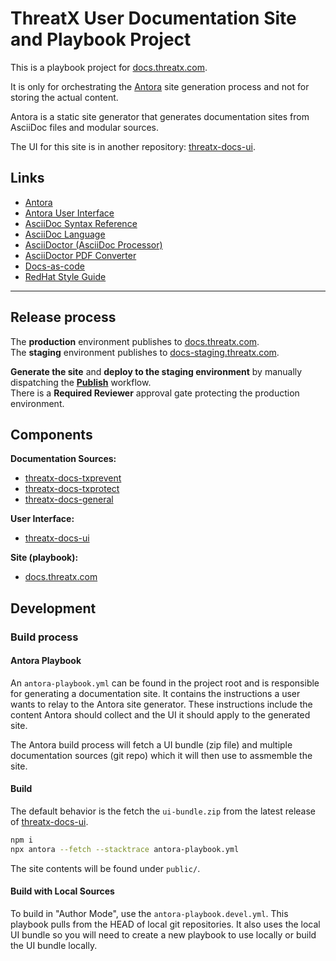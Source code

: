 # ThreatX User Documentation Site and Playbook Project

This is a playbook project for [docs.threatx.com](https://docs.threatx.com).

It is only for orchestrating the [Antora](https://antora.org) site generation process and not for storing the actual content.

Antora is a static site generator that generates documentation sites from AsciiDoc files and modular sources.

The UI for this site is in another repository: [threatx-docs-ui](https://github.com/ThreatX/threatx-docs-ui).

## Links

* [Antora](https://docs.antora.org/antora/latest/)
* [Antora User Interface](https://docs.antora.org/antora-ui-default/)
* [AsciiDoc Syntax Reference](https://docs.asciidoctor.org/asciidoc/latest/syntax-quick-reference/)
* [AsciiDoc Language](https://docs.asciidoctor.org/asciidoc/latest/)
* [AsciiDoctor (AsciiDoc Processor)](https://docs.asciidoctor.org/asciidoctor/latest/)
* [AsciiDoctor PDF Converter](https://docs.asciidoctor.org/pdf-converter/latest/)
* [Docs-as-code](https://www.writethedocs.org/guide/docs-as-code/)
* [RedHat Style Guide](https://redhat-documentation.github.io/supplementary-style-guide/)
---

## Release process

The __production__ environment publishes to [docs.threatx.com](https://docs.threatx.com).  
The __staging__ environment publishes to [docs-staging.threatx.com](http://docs-staging.threatx.com).

**Generate the site** and **deploy to the staging environment** by manually dispatching the **[Publish](https://github.com/ThreatX/docs.threatx.com/actions/workflows/stage.yml)** workflow.  
There is a __Required Reviewer__ approval gate protecting the production environment.


## Components

__Documentation Sources:__  
* [threatx-docs-txprevent](https://github.com/ThreatX/threatx-docs-txprevent)
* [threatx-docs-txprotect](https://github.com/ThreatX/threatx-docs-txprotect)
* [threatx-docs-general](https://github.com/ThreatX/threatx-docs-general)

__User Interface:__  
* [threatx-docs-ui](https://github.com/ThreatX/threatx-docs-ui)

__Site (playbook):__
* [docs.threatx.com](https://github.com/ThreatX/docs.threatx.com)



## Development

### Build process

#### Antora Playbook

An `antora-playbook.yml` can be found in the project root and is responsible for generating a documentation site.
It contains the instructions a user wants to relay to the Antora site generator.
These instructions include the content Antora should collect and the UI it should apply to the generated site.

The Antora build process will fetch a UI bundle (zip file) and multiple documentation sources (git repo)
which it will then use to assmemble the site.

#### Build

The default behavior is the fetch the `ui-bundle.zip` from the latest release of [threatx-docs-ui](https://github.com/ThreatX/threatx-docs.ui).  

```bash
npm i
npx antora --fetch --stacktrace antora-playbook.yml
```

The site contents will be found under `public/`.

#### Build with Local Sources
To build in "Author Mode", use the `antora-playbook.devel.yml`. 
This playbook pulls from the HEAD of local git repositories. It also uses the local UI bundle so you will need to create a new playbook to use locally or build the UI bundle locally.  


